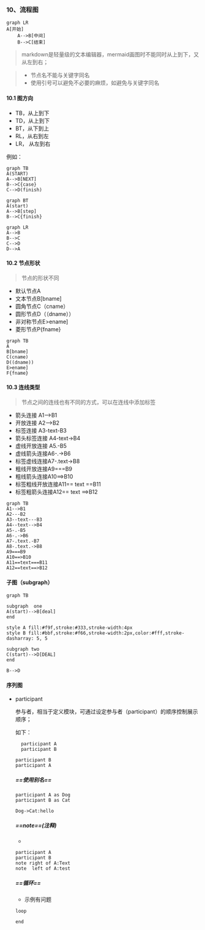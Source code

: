 ### 10、流程图

``` mermaid
graph LR
A[开始]
	A-->B[中间]
	B-->C[结束]
```

> markdown是轻量级的文本编辑器，mermaid画图时不能同时从上到下，又从左到右；

> - 节点名不能与关键字同名
> - 使用引号可以避免不必要的麻烦，如避免与关键字同名

#### 10.1 图方向

- TB，从上到下
- TD，从上到下
- BT，从下到上
- RL，从右到左
- LR， 从左到右

例如：

```mermaid
graph TB
A(START)
A-->B[NEXT]
B-->C{case}
C-->D(finish)
```

``` mermaid
graph BT
A(start)
A-->B[step]
B-->C{finish}
```

```mermaid
graph LR
A-->B
B-->C
C-->D
D-->A
```

####  10.2 节点形状

> 节点的形状不同

- 默认节点A
- 文本节点B[bname]
- 圆角节点C（cname）
- 圆形节点D（（dname））
- 非对称节点E>ename]
- 菱形节点P{fname}

```mermaid
graph TB
A
B[bname]
C(cname)
D((dname))
E>ename]
F{fname}
```

#### 10.3 连线类型

> 节点之间的连线也有不同的方式，可以在连线中添加标签

- 箭头连接 A1-->B1
- 开放连接 A2-->B2
- 标签连接 A3-text-B3
- 箭头标签连接 A4-text->B4
- 虚线开放连接 A5.-B5
- 虚线箭头连接A6-.->B6
- 标签虚线连接A7-.text->B8
- 粗线开放连接A9===B9
- 粗线箭头连接A10==>B10
- 标签粗线开放连接A11== text ==B11
- 标签粗箭头连接A12== text ==>B12 

```mermaid
graph TB
A1-->B1
A2---B2
A3--text---B3
A4--text-->B4
A5-.-B5
A6-.->B6
A7-.text.-B7
A8-.text.->B8
A9===B9
A10==>B10
A11==text===B11
A12==text==>B12
```

#### 子图（subgraph）

```mermaid
graph TB

subgraph  one
A(start)-->B[deal]
end

style A fill:#f9f,stroke:#333,stroke-width:4px
style B fill:#bbf,stroke:#f66,stroke-width:2px,color:#fff,stroke-dasharray: 5, 5

subgraph two
C(start)-->D[DEAL]
end

B-->D
```

#### 序列图

- participant

  参与者，相当于定义模块，可通过设定参与者（participant）的顺序控制展示顺序；

  如下：

  ```sequence
    participant A 
    participant B 
  ```

  ```sequence
  participant B
  participant A
  ```

  ##### ==使用别名==

  ```sequence
  participant A as Dog
  participant B as Cat
  
  Dog->Cat:hello
  ```

  ##### ==note==(注释)

  - 

  ```sequence
  participant A
  participant B
  note right of A:Text
  note  left of A:test
  ```

  ##### ==循环==

  - 示例有问题

  ```sequence
  loop 
  
  end
  ```